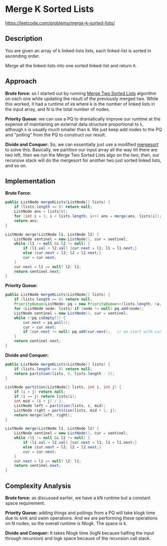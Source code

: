 # Merge K Sorted Lists

https://leetcode.com/problems/merge-k-sorted-lists/

## Description

You are given an array of k linked-lists lists, each linked-list is sorted in ascending order.

Merge all the linked-lists into one sorted linked-list and return it.

## Approach

**Brute force:** so I started out by running [Merge Two Sorted Lists](https://github.com/GoodluckH/learn/blob/main/LeetCode/Linked%20List/Merge%20Two%20Sorted%20Lists.md) algorithm on each one while updating the result of the previously merged two. While this worked, it had a runtime of `kN` where k is the number of linked lists in the input array, and N is the total number of nodes.

**Priority Queue:** we can use a PQ to dramatically improve our runtime at the expense of maintaining an external data structure proportional to `k`, although `k` is usually much smaller than `N`. We just keep add nodes to the PQ and "polling" from the PQ to construct our result.

**Divide and Conquer:** So, we can essentially just use a modified [mergesort](https://github.com/GoodluckH/learn/tree/main/Computer%20Science/Data%20Structures%20and%20Algorithms/Sorting%20Algorithms/Merge%20Sort) to solve this. Basically, we partition our input array all the way till there are two left, then we run the Merge Two Sorted Lists algo on the two; then, our recursive stack will do the mergesort for another two just sorted linked lists, and so on.

## Implementation
**Brute Force:**
```java
public ListNode mergeKLists(ListNode[] lists) {
    if (lists.length == 0) return null;
    ListNode ans = lists[0];
    for (int i = 1; i < lists.length; i++) ans = merge(ans, lists[i]);
    return ans;
}

ListNode merge(ListNode l1, ListNode l2) {
    ListNode sentinel = new ListNode(), cur = sentinel; 
    while (l1 != null && l2 != null) {
        if (l1.val < l2.val) {cur.next = l1; l1 = l1.next;}
        else {cur.next = l2; l2 = l2.next;}
        cur = cur.next;
    }
    cur.next = l1 == null? l2: l1;
    return sentinel.next;
}
```

**Priority Queue:**
```java
public ListNode mergeKLists(ListNode[] lists) {
    if (lists.length == 0) return null;
    PriorityQueue<ListNode> pq = new PriorityQueue<>(lists.length, (a, b) -> a.val - b.val);
    for (ListNode node: lists) if (node != null) pq.add(node);
    ListNode sentinel = new ListNode(), cur = sentinel; 
    while (!pq.isEmpty()) {
        cur.next = pq.poll();
        cur = cur.next;
        if (cur.next != null) pq.add(cur.next);   // we start with cur = null so need to advance one more
    }
    return sentinel.next;
}
```

**Divide and Conquer:**
```java
public ListNode mergeKLists(ListNode[] lists) {
    if (lists.length == 0) return null;
    return partition(lists, 0, lists.length - 1);
}

ListNode partition(ListNode[] lists, int i, int j) {
    if (i > j) return null;
    if (i == j) return lists[i];
    int mid = (i + j) / 2;
    ListNode left = partition(lists, i, mid);
    ListNode right = partition(lists, mid + 1, j);
    return merge(left, right);
}

ListNode merge(ListNode l1, ListNode l2) {
    ListNode sentinel = new ListNode(), cur = sentinel; 
    while (l1 != null && l2 != null) {
        if (l1.val < l2.val) {cur.next = l1; l1 = l1.next;}
        else {cur.next = l2; l2 = l2.next;}
        cur = cur.next;
    }
    cur.next = l1 == null? l2: l1;
    return sentinel.next;
}
```

## Complexity Analysis

**Brute force:** as discussed earlier, we have a kN runtime but a constant space requirement. 

**Priority Queue:** adding things and pollings from a PQ will take klogk time due to sink and swim operations. And we are performing these operations on N nodes, so the overall runtime is Nlogk. The space is k.

**Divide and Conquer:** It takes Nlogk time (logN because halfing the input through recursion) and logk space because of the recursion call stack.
